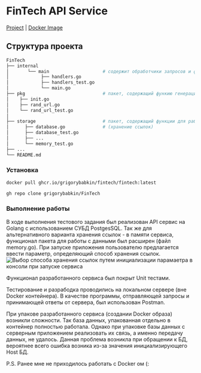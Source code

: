 # FinTech API Service 
[Project](https://github.com/grigorybabkin/FinTech) | 
[Docker Image](https://github.com/grigorybabkin/FinTech/pkgs/container/fintech%2Ffintech)

## Структура проекта
```bash
FinTech
├── internal                     
│       └── main                    # содержит обработчики запросов и файл main
│            ├── handlers.go     
│            ├── handlers_test.go
│            └── main.go
├── pkg                             # пакет, содержащий функию генерации коротких ссылок
│    ├── init.go
│    ├── rand_url.go     
│    └── rand_url_test.go
│ 
├── storage                         # пакет, содержащий функции для работы с данными 
│      ├── database.go              # (хранение ссылок)
│      ├── database_test.go    
│      ├── ...
│      └── memory_test.go
├── ...
└── README.md
```
### Установка
```bash
docker pull ghcr.io/grigorybabkin/fintech/fintech:latest
```
```bash
gh repo clone grigorybabkin/FinTech
```
### Выполнение работы
В ходе выполнения тестового задания был реализован API сервис на Golang с использованием СУБД PostgesSQL. Так же для альтернативного варианта хранения ссылок - в памяти сервиса, функционал пакета для работы с данными был расширен (файл memory.go).
При запуске приложения пользователю предлагается ввести параметр, определяющий способ хранения ссылок.
![Выбор способа хранения ссылок путем инициализации парамаетра в консоли при запуске сервиса](https://disk.yandex.ru/i/zu_8RLsJHbXO4g)

Функционал разработанного сервиса был покрыт Unit тестами. 

Тестирование и разрабодка проводились на локальном сервере (вне Docker контейнера). В качестве программы, отправляющей запросы и принимающей ответы от сервера, был использован Postman.

При упакове разработанного сервиса (создании Docker образа) возникли сложности. Так база данных, упакованная отдельно в контейнер полностью работала. Однако при упаковке базы данных с серверным приложением реализовать их связь, а именно передачу данных, не удалось. Данная проблема возникла при обращении к БД, вероятнее всего ошибка возника из-за значения инициализирующего Host БД.

P.S. Ранее мне не приходилось работать с Docker ом (:



